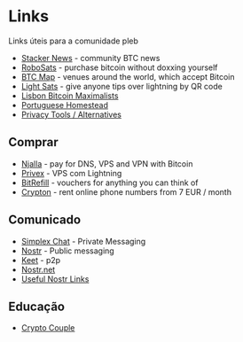 # Links

Links úteis para a comunidade pleb


* [Stacker News](https://stacker.news) - community BTC news
* [RoboSats](https://learn.robosats.com) - purchase bitcoin without doxxing yourself
* [BTC Map](https://btcmap.org) - venues around the world, which accept Bitcoin
* [Light Sats](https://lightsats.com/) - give anyone tips over lightning by QR code
* [Lisbon Bitcoin Maximalists](https://www.meetup.com/lisbon-bitcoin-maximalists/events/290821823/)
* [Portuguese Homestead](https://bitcoinmagazine.com/culture/bitcoin-and-homesteading-in-portugal)
* [Privacy Tools / Alternatives](https://pluja.github.io/awesome-privacy/)


## Comprar  

* [Njalla](https://njal.la) - pay for DNS, VPS and VPN with Bitcoin
* [Privex](https://www.privex.io/) - VPS com Lightning
* [BitRefill](https://www.bitrefill.com/) - vouchers for anything you can think of
* [Crypton](https://crypton.sh/) - rent online phone numbers from 7 EUR / month

## Comunicado

* [Simplex Chat](https://simplex.chat/contact#/?v=1-2&smp=smp%3A%2F%2FSkIkI6EPd2D63F4xFKfHk7I1UGZVNn6k1QWZ5rcyr6w%3D%40smp9.simplex.im%2FAozC0MeKIfac_hB3zQtF8uP_5kzdlM6U%23%2F%3Fv%3D1-2%26dh%3DMCowBQYDK2VuAyEAy1cohCU-oDIg9CYsQ96UTxdaWk5t4NB9CPR9n500nmI%253D%26srv%3Djssqzccmrcws6bhmn77vgmhfjmhwlyr3u7puw4erkyoosywgl67slqqd.onion&data=%7B%22type%22%3A%22group%22%2C%22groupLinkId%22%3A%22rUXjHMDhAIUSGJ-Zz5Fdfg%3D%3D%22%7D) - Private Messaging
* [Nostr](https://github.com/nostr-protocol/nostr) - Public messaging
* [Keet](punch://jc38t9nr7fasay4nqfxwfaawywfd3y14krnsitj67ymoubiezqdy/ymhq591x4y8p13zcp7fphnwrzd6xmuhy1iqtu6q1mcw9onx6yzmm7b68jw9send1kqmj3tti4dj6nyqkn6cyx6srm4cj8dwwbjzk1ry8yry995a4m3facyeyybyq4qd6zddo3nf5thr11w15ppsjweptexn63dperpgx59d9mym6bkze3y3x3gzyaa9ftuxtcqueapb6xw31z56z4fq5imc39o9nib1sbo) - p2p
* [Nostr.net](https://www.nostr.net/)
* [Useful Nostr Links](https://uselessshit.co/resources/nostr)

## Educação

* [Crypto Couple](https://www.youtube.com/@thecryptoc0up1e/featured)
